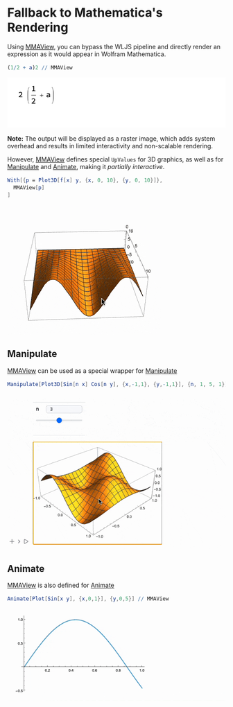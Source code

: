 # Fallback to Mathematica's Rendering

Using [MMAView](frontend/Reference/GUI/MMAView.md), you can bypass the WLJS pipeline and directly render an expression as it would appear in Wolfram Mathematica.

```mathematica
(1/2 + a)2 // MMAView
```

![](./../../../Screenshot%202025-05-08%20at%2019.44.45.png)

**Note:** The output will be displayed as a raster image, which adds system overhead and results in limited interactivity and non-scalable rendering.

However, [MMAView](frontend/Reference/GUI/MMAView.md) defines special `UpValues` for 3D graphics, as well as for [Manipulate](frontend/Reference/GUI/Manipulate.md) and [Animate](frontend/Reference/GUI/Animate.md), making it *partially interactive*.

```mathematica
With[{p = Plot3D[f[x] y, {x, 0, 10}, {y, 0, 10}]},
  MMAView[p]
]
```

![](./../../../neverasked-ezgif.com-optimize.gif)

## Manipulate
[MMAView](frontend/Reference/GUI/MMAView.md) can be used as a special wrapper for [Manipulate](frontend/Reference/GUI/Manipulate.md)

```mathematica
Manipulate[Plot3D[Sin[n x] Cos[n y], {x,-1,1}, {y,-1,1}], {n, 1, 5, 1}] // MMAView
```

![](./../../../manipulate-ezgif.com-optimize.gif)

## Animate
[MMAView](frontend/Reference/GUI/MMAView.md) is also defined for [Animate](frontend/Reference/GUI/Animate.md)

```mathematica
Animate[Plot[Sin[x y], {x,0,1}], {y,0,5}] // MMAView
```

![](./../../../aniamtett-ezgif.com-optimize.gif)